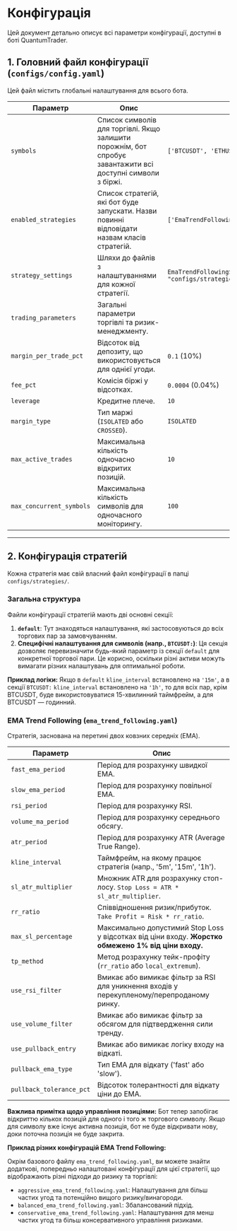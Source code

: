 # Конфігурація

Цей документ детально описує всі параметри конфігурації, доступні в боті QuantumTrader.

## 1. Головний файл конфігурації (`configs/config.yaml`)

Цей файл містить глобальні налаштування для всього бота.

| Параметр | Опис | Приклад |
|---|---|---|
| `symbols` | Список символів для торгівлі. Якщо залишити порожнім, бот спробує завантажити всі доступні символи з біржі. | `['BTCUSDT', 'ETHUSDT']` |
| `enabled_strategies` | Список стратегій, які бот буде запускати. Назви повинні відповідати назвам класів стратегій. | `['EmaTrendFollowingStrategy']` |
| `strategy_settings` | Шляхи до файлів з налаштуваннями для кожної стратегії. | `EmaTrendFollowingStrategy: "configs/strategies/ema_trend_following.yaml"` |
| `trading_parameters` | Загальні параметри торгівлі та ризик-менеджменту. | |
| `margin_per_trade_pct` | Відсоток від депозиту, що використовується для однієї угоди. | `0.1` (10%) |
| `fee_pct` | Комісія біржі у відсотках. | `0.0004` (0.04%) |
| `leverage` | Кредитне плече. | `10` |
| `margin_type` | Тип маржі (`ISOLATED` або `CROSSED`). | `ISOLATED` |
| `max_active_trades` | Максимальна кількість одночасно відкритих позицій. | `10` |
| `max_concurrent_symbols` | Максимальна кількість символів для одночасного моніторингу. | `100` |

---

## 2. Конфігурація стратегій

Кожна стратегія має свій власний файл конфігурації в папці `configs/strategies/`.

### Загальна структура

Файли конфігурації стратегій мають дві основні секції:

1.  **`default`**: Тут знаходяться налаштування, які застосовуються до всіх торгових пар за замовчуванням.
2.  **Специфічні налаштування для символів (напр., `BTCUSDT:`)**: Ця секція дозволяє перевизначити будь-який параметр із секції `default` для конкретної торгової пари. Це корисно, оскільки різні активи можуть вимагати різних налаштувань для оптимальної роботи.

**Приклад логіки:** Якщо в `default` `kline_interval` встановлено на `'15m'`, а в секції `BTCUSDT:` `kline_interval` встановлено на `'1h'`, то для всіх пар, крім BTCUSDT, буде використовуватися 15-хвилинний таймфрейм, а для BTCUSDT — годинний.

### EMA Trend Following (`ema_trend_following.yaml`)

Стратегія, заснована на перетині двох ковзних середніх (EMA).

| Параметр | Опис |
|---|---|
| `fast_ema_period` | Період для розрахунку швидкої EMA. |
| `slow_ema_period` | Період для розрахунку повільної EMA. |
| `rsi_period` | Період для розрахунку RSI. |
| `volume_ma_period` | Період для розрахунку середнього обсягу. |
| `atr_period` | Період для розрахунку ATR (Average True Range). |
| `kline_interval` | Таймфрейм, на якому працює стратегія (напр., '5m', '15m', '1h'). |
| `sl_atr_multiplier` | Множник ATR для розрахунку стоп-лосу. `Stop Loss = ATR * sl_atr_multiplier`. |
| `rr_ratio` | Співвідношення ризик/прибуток. `Take Profit = Risk * rr_ratio`. |
| `max_sl_percentage` | Максимально допустимий Stop Loss у відсотках від ціни входу. **Жорстко обмежено 1% від ціни входу.** |
| `tp_method` | Метод розрахунку тейк-профіту (`rr_ratio` або `local_extremum`). |
| `use_rsi_filter` | Вмикає або вимикає фільтр за RSI для уникнення входів у перекупленому/перепроданому ринку. |
| `use_volume_filter` | Вмикає або вимикає фільтр за обсягом для підтвердження сили тренду. |
| `use_pullback_entry` | Вмикає або вимикає логіку входу на відкаті. |
| `pullback_ema_type` | Тип EMA для відкату ('fast' або 'slow'). |
| `pullback_tolerance_pct` | Відсоток толерантності для відкату ціни до EMA. |

**Важлива примітка щодо управління позиціями:**
Бот тепер запобігає відкриттю кількох позицій для одного і того ж торгового символу. Якщо для символу вже існує активна позиція, бот не буде відкривати нову, доки поточна позиція не буде закрита.

**Приклад різних конфігурацій EMA Trend Following:**

Окрім базового файлу `ema_trend_following.yaml`, ви можете знайти додаткові, попередньо налаштовані конфігурації для цієї стратегії, що відображають різні підходи до ризику та торгівлі:

*   `aggressive_ema_trend_following.yaml`: Налаштування для більш частих угод та потенційно вищого ризику/винагороди.
*   `balanced_ema_trend_following.yaml`: Збалансований підхід.
*   `conservative_ema_trend_following.yaml`: Налаштування для менш частих угод та більш консервативного управління ризиками.
